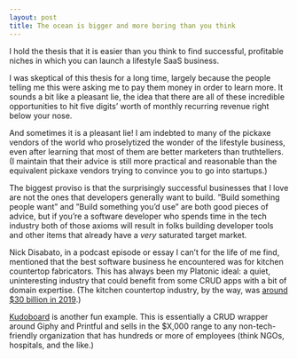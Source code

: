 ```yaml
---
layout: post
title: The ocean is bigger and more boring than you think
---
```

I hold the thesis that it is easier than you think to find successful, profitable niches in which you can launch a lifestyle SaaS business. 

I was skeptical of this thesis for a long time, largely because the people telling me this were asking me to pay them money in order to learn more. It sounds a bit like a pleasant lie, the idea that there are all of these incredible opportunities to hit five digits’ worth of monthly recurring revenue right below your nose.

And sometimes it is a pleasant lie! I am indebted to many of the pickaxe vendors of the world who proselytized the wonder of the lifestyle business, even after learning that most of them are better marketers than truthtellers. (I maintain that their advice is still more practical and reasonable than the equivalent pickaxe vendors trying to convince you to go into startups.)

The biggest proviso is that the surprisingly successful businesses that I love are not the ones that developers generally want to build.  ”Build something people want” and ”Build something you’d use” are both good pieces of advice, but if you’re a software developer who spends time in the tech industry both of those axioms will result in folks building developer tools and other items that already have a _very_ saturated target market.

Nick Disabato, in a podcast episode or essay I can’t for the life of me find, mentioned that the best software business he encountered was for kitchen countertop fabricators. This has always been my Platonic ideal: a quiet, uninteresting industry that could benefit from some CRUD apps with a bit of domain expertise.  (The kitchen countertop industry, by the way, was [around $30 billion in 2019](https://www.freedoniagroup.com/industry-study/countertops-3301.htm).)

[Kudoboard](http://kudoboard.com) is another fun example. This is essentially a CRUD wrapper around Giphy and Printful and sells in the $X,000 range to any non-tech-friendly organization that has hundreds or more of employees (think NGOs, hospitals, and the like.)
